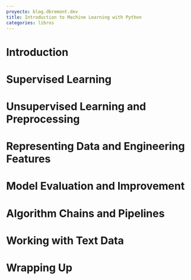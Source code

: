 ```yaml
---
proyecto: blog.dbremont.dev
title: Introduction to Machine Learning with Python
categories: libros
---
```


<!--more-->

# Introduction
# Supervised Learning
# Unsupervised Learning and Preprocessing
# Representing Data and Engineering Features
# Model Evaluation and Improvement
# Algorithm Chains and Pipelines
# Working with Text Data
# Wrapping Up
